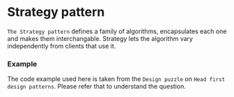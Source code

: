# Strategy pattern

`The Strategy pattern` defines a family of algorithms, encapsulates each one and makes them interchangable. Strategy lets the algorithm vary independently from clients that use it.

### Example

The code example used here is taken from the `Design puzzle` on `Head first design patterns`. Please refer that to understand the question.
